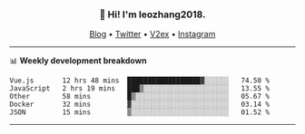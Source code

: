 <h3 align="center">👋 Hi! I'm leozhang2018.</h3>
<p align="center">
  <a href="https://code.leozhang2018.me">Blog</a> •
  <a href="https://twitter.com/leozhang2018">Twitter</a> •
  <a href="https://www.v2ex.com/member/leozhang">V2ex</a> •
  <a href="https://www.instagram.com/leozhanghere">Instagram</a>
</p>

-------

📊 **Weekly development breakdown**
<!--START_SECTION:waka-->
```text
Vue.js       12 hrs 48 mins  ██████████████████▓░░░░░░   74.50 % 
JavaScript   2 hrs 19 mins   ███▒░░░░░░░░░░░░░░░░░░░░░   13.55 % 
Other        58 mins         █▒░░░░░░░░░░░░░░░░░░░░░░░   05.67 % 
Docker       32 mins         ▓░░░░░░░░░░░░░░░░░░░░░░░░   03.14 % 
JSON         15 mins         ▒░░░░░░░░░░░░░░░░░░░░░░░░   01.52 % 
```
<!--END_SECTION:waka-->
-------
